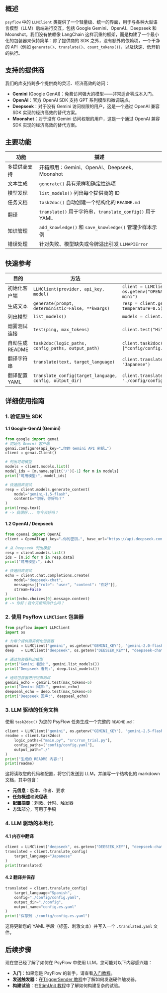 ## 概述

`psyflow` 中的 `LLMClient` 类提供了一个轻量级、统一的界面，用于与各种大型语言模型（LLM）后端进行交互，包括 Google Gemini、OpenAI、Deepseek 和 Moonshot。我们没有依赖像 LangChain 这样沉重的框架，而是构建了一个最小化的包装器来保持简单：除了提供商的 SDK 之外，没有额外的依赖项，一个干净的 API（例如 `generate()`、`translate()`、`count_tokens()`），以及快速、低开销的执行。

## 支持的提供商

我们的库支持跨多个提供商的灵活、经济高效的访问：

- **Gemini** (Google GenAI)：免费访问强大的模型——非常适合零成本入门。
- **OpenAI**：官方 OpenAI SDK 支持 GPT 系列模型和微调端点。
- **Deepseek**：对于没有 Gemini 访问权限的用户，这是一个通过 OpenAI 兼容 SDK 实现的经济高效的替代方案。
- **Moonshot**：对于没有 Gemini 访问权限的用户，这是一个通过 OpenAI 兼容 SDK 实现的经济高效的替代方案。

## 主要功能

| 功能 | 描述 |
| --- | --- |
| 多提供商支持 | 开箱即用：Gemini、OpenAI、Deepseek、Moonshot |
| 文本生成 | `generate()` 具有采样和确定性选项 |
| 模型发现 | `list_models()` 列出每个提供商的 ID |
| 任务文档 | `task2doc()` 自动创建一个结构化的 `README.md` |
| 翻译 | `translate()` 用于字符串，`translate_config()` 用于 YAML |
| 知识管理 | `add_knowledge()` 和 `save_knowledge()` 管理少样本示例 |
| 错误处理 | 针对失败、模型缺失或令牌溢出引发 `LLMAPIError` |

## 快速参考

| 目的 | 方法 | 示例 |
| --- | --- | --- |
| 初始化客户端 | `LLMClient(provider, api_key, model)` | `client = LLMClient("openai", os.getenv("OPENAI_KEY"), "gpt-4o-mini")` |
| 生成文本 | `generate(prompt, deterministic=False, **kwargs)` | `resp = client.generate("Hello world", temperature=0.5)` |
| 列出模型 | `list_models()` | `models = client.list_models()` |
| 烟雾测试连接 | `test(ping, max_tokens)` | `client.test("Hi", max_tokens=5)` |
| 自动生成 README | `task2doc(logic_paths, config_paths, output_path)` | `client.task2doc(["src/run_trial.py"], ["config/config.yaml"], "./")` |
| 翻译字符串 | `translate(text, target_language)` | `client.translate("Welcome", "Japanese")` |
| 翻译配置 YAML | `translate_config(target_language, config, output_dir)` | `client.translate_config("Spanish", "./config/config.yaml", "./config")` |

## 详细使用指南

### 1. 验证原生 SDK

#### 1.1 Google-GenAI (Gemini)

```python
from google import genai
# 初始化 Gemini 客户端
genai.configure(api_key="…你的 Gemini API 密钥…")
client = genai.Client()

# 列出可用模型
models = client.models.list()
model_ids = [m.name.split('/')[-1] for m in models]
print("可用模型:", model_ids)

# 快速回声测试
resp = client.models.generate_content(
    model="gemini-1.5-flash",
    contents="你好，你好吗？"
)
print(resp.text)
# -> 我很好... 你今天好吗？
```

#### 1.2 OpenAI / Deepseek

```python
from openai import OpenAI
client = OpenAI(api_key="…你的密钥…", base_url="https://api.deepseek.com")

# 从 Deepseek 列出模型
resp = client.models.list()
ids = [m.id for m in resp.data]
print("可用模型:", ids)

# 快速回声测试
echo = client.chat.completions.create(
    model="deepseek-chat",
    messages=[{"role": "user", "content": "你好"}],
    stream=False
)
print(echo.choices[0].message.content)
# -> 你好！我今天能帮你什么吗？
```

### 2. 使用 Psyflow `LLMClient` 包装器

```python
from psyflow import LLMClient
import os

# 为每个提供商实例化包装器
gemini = LLMClient("gemini", os.getenv("GEMINI_KEY"), "gemini-2.0-flash")
deep   = LLMClient("deepseek", os.getenv("DEESEEK_KEY"), "deepseek-chat")

# 通过包装器列出模型
print("Gemini 看到:", gemini.list_models())
print("Deepseek 看到:", deep.list_models())

# 通过包装器进行回声测试
gemini_echo = gemini.test(max_tokens=5)
print("Gemini 回声:", gemini_echo)
deepseal_echo = deep.test(max_tokens=5)
print("Deepseek 回声:", deepseal_echo)
```

### 3. LLM 驱动的任务文档

使用 `task2doc()` 为您的 PsyFlow 任务生成一个完整的 `README.md`：

```python
client = LLMClient("gemini", os.getenv("GEMINI_KEY"), "gemini-2.5-flash")
readme = client.task2doc(
    logic_paths=["main.py", "src/run_trial.py"],
    config_paths=["config/config.yaml"],
    output_path="./"
)
print("生成的 README 内容:")
print(readme)
```

这将读取您的代码和配置，将它们发送到 LLM，并编写一个结构化的 markdown 文档，其中包含：

- **元信息**：版本、作者、要求
- **任务概述**和**流程表**
- **配置摘要**：刺激、计时、触发器
- **方法**部分，可用于手稿

### 4. LLM 驱动的本地化

#### 4.1 内存中翻译

```python
client = LLMClient("deepseek", os.getenv("DEESEEK_KEY"), "deepseek-chat")
translated = client.translate_config(
    target_language="Japanese"
)
print(translated)
```

#### 4.2 翻译并保存

```python
translated = client.translate_config(
    target_language="Spanish",
    config="./config/config.yaml",
    output_dir="./config",
    output_name="config.es.yaml"
)
print("保存到 ./config/config.es.yaml")
```

这将更新您的 YAML 字段（标签、刺激文本）并写入一个 `.translated.yaml` 文件。

## 后续步骤

现在您已经了解了如何在 PsyFlow 中使用 LLM，您可能对以下内容感兴趣：

- **入门**：如果您是 PsyFlow 的新手，请查看[入门教程](getting_started.md)。
- **发送触发器**：在[TriggerSender 教程](send_trigger.md)中了解如何发送硬件触发器。
- **构建试验**：在[StimUnit 教程](build_stimunit.md)中了解如何构建复杂的试验。
